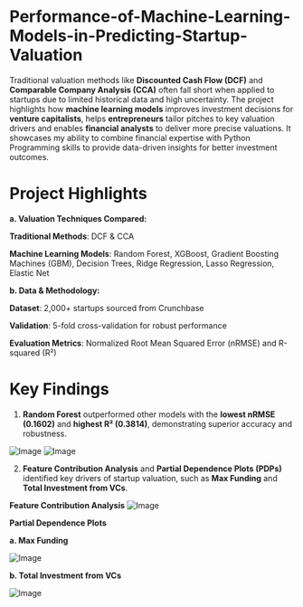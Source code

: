# Performance-of-Machine-Learning-Models-in-Predicting-Startup-Valuation

Traditional valuation methods like **Discounted Cash Flow (DCF)** and **Comparable Company Analysis (CCA)** often fall short when applied to startups due to limited historical data and high uncertainty. The project highlights how **machine learning models** improves investment decisions for **venture capitalists**, helps **entrepreneurs** tailor pitches to key valuation drivers and enables **financial analysts** to deliver more precise valuations. It showcases my ability to combine financial expertise with Python Programming skills to provide data-driven insights for better investment outcomes.

# Project Highlights

**a. Valuation Techniques Compared:**

**Traditional Methods**: DCF & CCA

**Machine Learning Models**: Random Forest, XGBoost, Gradient Boosting Machines (GBM), Decision Trees, Ridge Regression, Lasso Regression, Elastic Net


**b. Data & Methodology:**

**Dataset**: 2,000+ startups sourced from Crunchbase

**Validation**: 5-fold cross-validation for robust performance

**Evaluation Metrics**: Normalized Root Mean Squared Error (nRMSE) and R-squared (R²)

# Key Findings

1. **Random Forest** outperformed other models with the **lowest nRMSE (0.1602)** and **highest R² (0.3814)**, demonstrating superior accuracy and robustness.

![Image](https://github.com/user-attachments/assets/bf29e4f0-9d42-4dda-bb42-1a3a8bc3ea67)
![Image](https://github.com/user-attachments/assets/4a4ecd9f-faf4-463f-95a4-a6cc64227e92)


2. **Feature Contribution Analysis** and **Partial Dependence Plots (PDPs)** identified key drivers of startup valuation, such as **Max Funding** and **Total Investment from VCs**.


**Feature Contribution Analysis**
![Image](https://github.com/user-attachments/assets/4291eb7c-ec3c-48f6-a530-f4cade6c2f5a)

**Partial Dependence Plots**

**a. Max Funding**

![Image](https://github.com/user-attachments/assets/7bb1ad03-24b3-49ec-aa57-030aaa1c7584)

**b. Total Investment from VCs**

![Image](https://github.com/user-attachments/assets/8d7c4e53-9ec6-414e-9f5b-0d989672f6e0)









